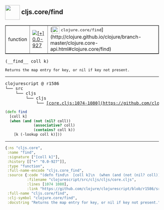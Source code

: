 ## <img width="48px" valign="middle" src="http://i.imgur.com/Hi20huC.png"> cljs.core/find

 <table border="1">
<tr>
<td>function</td>
<td><a href="https://github.com/cljsinfo/api-refs/tree/0.0-927"><img valign="middle" alt="[+] 0.0-927" src="https://img.shields.io/badge/+-0.0--927-lightgrey.svg"></a> </td>
<td>
[<img height="24px" valign="middle" src="http://i.imgur.com/1GjPKvB.png"> <samp>clojure.core/find</samp>](http://clojure.github.io/clojure/branch-master/clojure.core-api.html#clojure.core/find)
</td>
</tr>
</table>

 <samp>
(__find__ coll k)<br>
</samp>

```
Returns the map entry for key, or nil if key not present.
```

---

 <pre>
clojurescript @ r1586
└── src
    └── cljs
        └── cljs
            └── <ins>[core.cljs:1074-1080](https://github.com/clojure/clojurescript/blob/r1586/src/cljs/cljs/core.cljs#L1074-L1080)</ins>
</pre>

```clj
(defn find
  [coll k]
  (when (and (not (nil? coll))
             (associative? coll)
             (contains? coll k))
    [k (-lookup coll k)]))
```


---

```clj
{:ns "cljs.core",
 :name "find",
 :signature ["[coll k]"],
 :history [["+" "0.0-927"]],
 :type "function",
 :full-name-encode "cljs.core_find",
 :source {:code "(defn find\n  [coll k]\n  (when (and (not (nil? coll))\n             (associative? coll)\n             (contains? coll k))\n    [k (-lookup coll k)]))",
          :filename "clojurescript/src/cljs/cljs/core.cljs",
          :lines [1074 1080],
          :link "https://github.com/clojure/clojurescript/blob/r1586/src/cljs/cljs/core.cljs#L1074-L1080"},
 :full-name "cljs.core/find",
 :clj-symbol "clojure.core/find",
 :docstring "Returns the map entry for key, or nil if key not present."}

```
